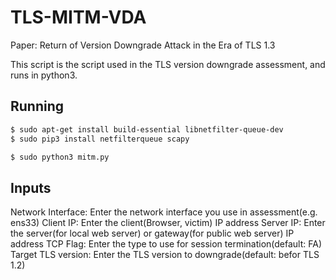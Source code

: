 # TLS-MITM-VDA
Paper: Return of Version Downgrade Attack in the Era of TLS 1.3

This script is the script used in the TLS version downgrade assessment, and runs in python3.

## Running
```bash
$ sudo apt-get install build-essential libnetfilter-queue-dev
$ sudo pip3 install netfilterqueue scapy 

$ sudo python3 mitm.py
```

## Inputs
Network Interface: Enter the network interface you use in assessment(e.g. ens33)
Client IP: Enter the client(Browser, victim) IP address 
Server IP: Enter the server(for local web server) or gateway(for public web server) IP address
TCP Flag: Enter the type to use for session termination(default: FA)
Target TLS version: Enter the TLS version to downgrade(default: befor TLS 1.2)


